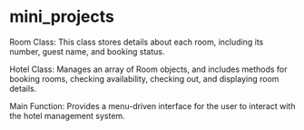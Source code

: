 # mini_projects
Room Class: 
This class stores details about each room, including its number, guest name, and booking status.

Hotel Class:
Manages an array of Room objects, and includes methods for booking rooms, checking availability, checking out, and displaying room details.

Main Function:
Provides a menu-driven interface for the user to interact with the hotel management system.
